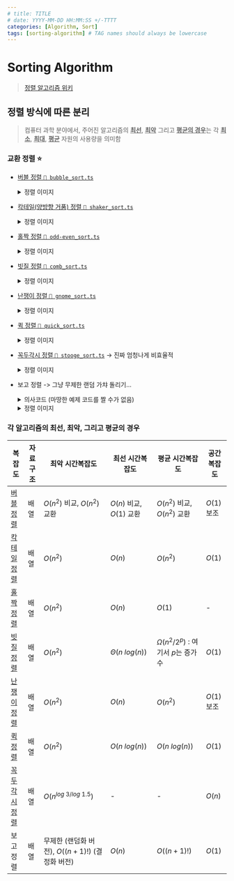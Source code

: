 ```yaml
---
# title: TITLE
# date: YYYY-MM-DD HH:MM:SS +/-TTTT
categories: [Algorithm, Sort]
tags: [sorting-algorithm] # TAG names should always be lowercase
---
```


# Sorting Algorithm

> [정렬 알고리즘 위키](https://ko.wikipedia.org/wiki/%EC%A0%95%EB%A0%AC_%EC%95%8C%EA%B3%A0%EB%A6%AC%EC%A6%98)

## 정렬 방식에 따른 분리

> 컴퓨터 과학 분야에서, 주어진 알고리즘의 <b><u>최선</u></b>, <b><u>최악</u></b> 그리고 <b><u>평균의 경우</u></b>는 각 <b><u>최소</u></b>, <b><u>최대</u></b>, <b><u>평균</u></b> 자원의 사용량을 의미함

### 교환 정렬 ⭐️

- [버블 정렬 `📄 bubble_sort.ts`](./ExchangeSort/bubble_sort.ts)

  <details>
  <summary>정렬 이미지</summary>

    <img src="../../image/sort/img/bubble_sort.svg" width="30%" />
    <img src="../../image/sort/gif/bubble_sort.gif" width="30%" />

  </details>

- [칵테일(양방향 거품) 정렬 `📄 shaker_sort.ts`](./ExchangeSort/shaker_sort.ts)

  <details>
  <summary>정렬 이미지</summary>

    <img src="../../image/sort/gif/shaker_sort.gif" width="30%" />

  </details>

- [홀짝 정렬 `📄 odd-even_sort.ts`](./ExchangeSort/odd-even_sort.ts)

  <details>
  <summary>정렬 이미지</summary>

    <img src="../../image/sort/gif/odd_even_sort.gif" width="30%" />

  </details>

- [빗질 정렬 `📄 comb_sort.ts`](./ExchangeSort/comb_sort.ts)

  <details>
  <summary>정렬 이미지</summary>

    <img src="../../image/sort/gif/comb_sort.gif" width="30%" />

  </details>

- [난쟁이 정렬 `📄 gnome_sort.ts`](./ExchangeSort/gnome_sort.ts)

  <details>
  <summary>정렬 이미지</summary>

    <img src="../../image/sort/gif/gnome_sort.gif" width="30%" />

  </details>

- [퀵 정렬 `📄 quick_sort.ts`](./ExchangeSort/quick_sort.ts)

  <details>
  <summary>정렬 이미지</summary>

    <img src="../../image/sort/gif/quick_sort.gif" width="30%" />

  </details>

- [꼭두각시 정렬 `📄 stooge_sort.ts`](./ExchangeSort/stooge_sort.ts) -> 진짜 엄청나게 비효율적

  <details>
  <summary>정렬 이미지</summary>

    <img src="../../image/sort/gif/stooge_sort.gif" width="30%" />

  </details>

- 보고 정렬 -> 그냥 무제한 랜덤 가챠 돌리기...

  <details>
  <summary>의사코드 (마땅한 예제 코드를 짤 수가 없음)</summary>

  ```pseudo
  영어 버전
  while not isInOrder(list):
    shuffle(list)

  --------------------------------

  한글 버전
  (리스트가 배열될 때)까지 실행하기:
    리스트 섞기
  ```

  </details>

  <details>
  <summary>정렬 이미지</summary>

    <img src="../../image/sort/gif/bogo_sort.gif" width="30%" />

  </details>

### 각 알고리즘의 최선, 최악, 그리고 평균의 경우

| 복잡도                                         | 자료 구조 | 최악 시간복잡도                                 | 최선 시간복잡도          | 평균 시간복잡도                            | 공간복잡도  |
| ---------------------------------------------- | --------- | ----------------------------------------------- | ------------------------ | ------------------------------------------ | ----------- |
| [버블 정렬](./ExchangeSort/bubble_sort.ts)     | 배열      | $O(n^2)$ 비교, $O(n^2)$ 교환                    | $O(n)$ 비교, $O(1)$ 교환 | $O(n^2)$ 비교, $O(n^2)$ 교환               | $O(1)$ 보조 |
| [칵테일 정렬](./ExchangeSort/shaker_sort.ts)   | 배열      | $O(n^2)$                                        | $O(n)$                   | $O(n^2)$                                   | $O(1)$      |
| [홀짝 정렬](./ExchangeSort/odd-even_sort.ts)   | 배열      | $O(n^2)$                                        | $O(n)$                   | $O(1)$                                     | -           |
| [빗질 정렬](./ExchangeSort/comb_sort.ts)       | 배열      | $O(n^2)$                                        | $\Theta(n \ log(n))$     | $\Omega(n^2 / 2^p)$ : 여기서 $p$는 증가 수 | $O(1)$      |
| [난쟁이 정렬](./ExchangeSort/gnome_sort.ts)    | 배열      | $O(n^2)$                                        | $O(n)$                   | $O(n^2)$                                   | $O(1)$ 보조 |
| [퀵 정렬](./)                                  | 배열      | $O(n^2)$                                        | $O(n \ log(n))$          | $O(n \ log(n))$                            | $O(1)$      |
| [꼭두각시 정렬](./ExchangeSort/stooge_sort.ts) | 배열      | $O(n$<sup>$log \ 3 / log \ 1.5$</sup>$)$        | -                        | -                                          | $O(n)$      |
| 보고 정렬                                      | 배열      | 무제한 (랜덤화 버전), $O((n+1)!)$ (결정화 버전) | $O(n)$                   | $O((n+1)!)$                                | $O(1)$      |

